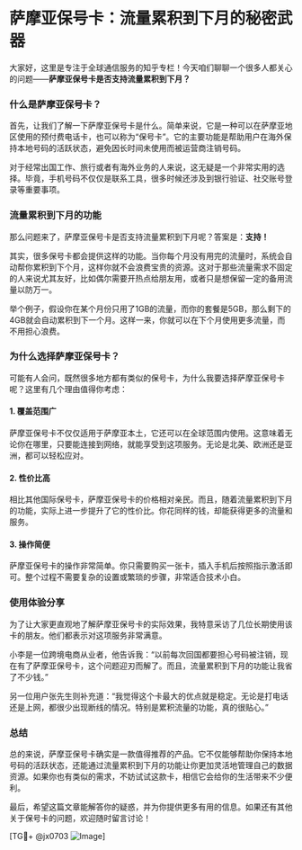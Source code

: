 # 萨摩亚保号卡：流量累积到下月的秘密武器

大家好，这里是专注于全球通信服务的知乎专栏！今天咱们聊聊一个很多人都关心的问题——**萨摩亚保号卡是否支持流量累积到下月？**

### 什么是萨摩亚保号卡？

首先，让我们了解一下萨摩亚保号卡是什么。简单来说，它是一种可以在萨摩亚地区使用的预付费电话卡，也可以称为“保号卡”。它的主要功能是帮助用户在海外保持本地号码的活跃状态，避免因长时间未使用而被运营商注销号码。

对于经常出国工作、旅行或者有海外业务的人来说，这无疑是一个非常实用的选择。毕竟，手机号码不仅仅是联系工具，很多时候还涉及到银行验证、社交账号登录等重要事项。

### 流量累积到下月的功能

那么问题来了，萨摩亚保号卡是否支持流量累积到下月呢？答案是：**支持！**

其实，很多保号卡都会提供这样的功能。当你每个月没有用完的流量时，系统会自动帮你累积到下个月，这样你就不会浪费宝贵的资源。这对于那些流量需求不固定的人来说尤其友好，比如偶尔需要开热点给朋友用，或者只是想保留一定的备用流量以防万一。

举个例子，假设你在某个月份只用了1GB的流量，而你的套餐是5GB，那么剩下的4GB就会自动累积到下一个月。这样一来，你就可以在下个月使用更多流量，而不用担心浪费。

### 为什么选择萨摩亚保号卡？

可能有人会问，既然很多地方都有类似的保号卡，为什么我要选择萨摩亚保号卡呢？这里有几个理由值得你考虑：

#### 1. **覆盖范围广**
萨摩亚保号卡不仅仅适用于萨摩亚本土，它还可以在全球范围内使用。这意味着无论你在哪里，只要能连接到网络，就能享受到这项服务。无论是北美、欧洲还是亚洲，都可以轻松应对。

#### 2. **性价比高**
相比其他国际保号卡，萨摩亚保号卡的价格相对亲民。而且，随着流量累积到下月的功能，实际上进一步提升了它的性价比。你花同样的钱，却能获得更多的流量和服务。

#### 3. **操作简便**
萨摩亚保号卡的操作非常简单。你只需要购买一张卡，插入手机后按照指示激活即可。整个过程不需要复杂的设置或繁琐的步骤，非常适合技术小白。

### 使用体验分享

为了让大家更直观地了解萨摩亚保号卡的实际效果，我特意采访了几位长期使用该卡的朋友。他们都表示对这项服务非常满意。

小李是一位跨境电商从业者，他告诉我：“以前每次回国都要担心号码被注销，现在有了萨摩亚保号卡，这个问题迎刃而解了。而且，流量累积到下月的功能让我省了不少钱。”

另一位用户张先生则补充道：“我觉得这个卡最大的优点就是稳定。无论是打电话还是上网，都很少出现断线的情况。特别是累积流量的功能，真的很贴心。”

### 总结

总的来说，萨摩亚保号卡确实是一款值得推荐的产品。它不仅能够帮助你保持本地号码的活跃状态，还能通过流量累积到下月的功能让你更加灵活地管理自己的数据资源。如果你也有类似的需求，不妨试试这款卡，相信它会给你的生活带来不少便利。

最后，希望这篇文章能解答你的疑惑，并为你提供更多有用的信息。如果还有其他关于保号卡的问题，欢迎随时留言讨论！

[TG💪+ @jx0703 ![Image](https://github.com/user-attachments/assets/dbca1d08-cadb-493c-b0ec-ad6f7a83f270)]